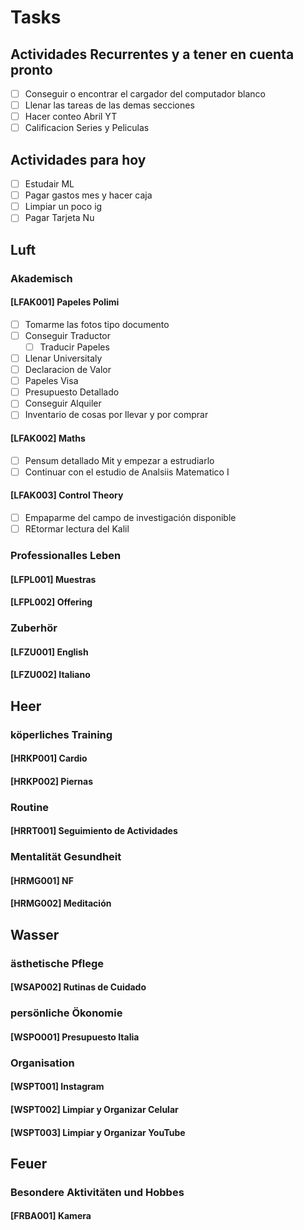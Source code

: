 # Tasks

## Actividades Recurrentes y a tener en cuenta pronto
  - [ ] Conseguir o encontrar el cargador del computador blanco
  - [ ] Llenar las tareas de las demas secciones
  - [ ] Hacer conteo Abril YT
  - [ ] Calificacion Series y Peliculas

## Actividades para hoy
  - [ ] Estudair ML
  - [ ] Pagar gastos mes y hacer caja
  - [ ] Limpiar un poco ig
  - [ ] Pagar Tarjeta Nu

## Luft
### Akademisch
#### [LFAK001] Papeles Polimi
  - [ ] Tomarme las fotos tipo documento
  - [ ] Conseguir Traductor
    - [ ] Traducir Papeles
  - [ ] Llenar Universitaly
  - [ ] Declaracion de Valor
  - [ ] Papeles Visa
  - [ ] Presupuesto Detallado
  - [ ] Conseguir Alquiler
  - [ ] Inventario de cosas por llevar y por comprar
#### [LFAK002] Maths
  - [ ] Pensum detallado Mit y empezar a estrudiarlo
  - [ ] Continuar con el estudio de Analsiis Matematico I
#### [LFAK003] Control Theory
  - [ ] Empaparme del campo de investigación disponible
  - [ ] REtormar lectura del Kalil
### Professionalles Leben
#### [LFPL001] Muestras
#### [LFPL002] Offering
### Zuberhör
#### [LFZU001] English
#### [LFZU002] Italiano



## Heer
### köperliches Training
#### [HRKP001] Cardio
#### [HRKP002] Piernas
### Routine
#### [HRRT001] Seguimiento de Actividades
### Mentalität Gesundheit
#### [HRMG001] NF
#### [HRMG002] Meditación


## Wasser
### ästhetische Pflege 
#### [WSAP002] Rutinas de Cuidado
### persönliche Ökonomie
#### [WSPO001] Presupuesto Italia
### Organisation
#### [WSPT001] Instagram 
#### [WSPT002] Limpiar y Organizar Celular
#### [WSPT003] Limpiar y Organizar YouTube

## Feuer
### Besondere Aktivitäten und Hobbes
#### [FRBA001] Kamera
